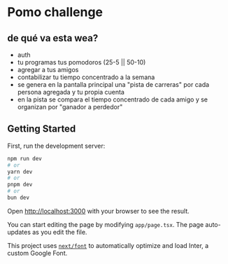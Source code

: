 # Pomo challenge
## de qué va esta wea?
- auth
- tu programas tus pomodoros (25-5 || 50-10)
- agregar a tus amigos
- contabilizar tu tiempo concentrado a la semana
- se genera en la pantalla principal una "pista de carreras" por cada persona agregada y tu propia cuenta
- en la pista se compara el tiempo concentrado de cada amigo y se organizan por "ganador a perdedor"

## Getting Started

First, run the development server:

```bash
npm run dev
# or
yarn dev
# or
pnpm dev
# or
bun dev
```

Open [http://localhost:3000](http://localhost:3000) with your browser to see the result.

You can start editing the page by modifying `app/page.tsx`. The page auto-updates as you edit the file.

This project uses [`next/font`](https://nextjs.org/docs/basic-features/font-optimization) to automatically optimize and load Inter, a custom Google Font.


